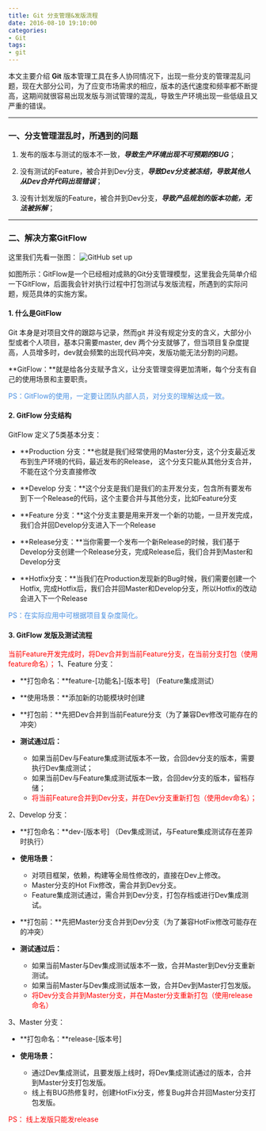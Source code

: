 ```yaml
---
title: Git 分支管理&发版流程
date: 2016-08-10 19:10:00
categories:
- Git
tags:
- git
---
```


本文主要介绍 **Git** 版本管理工具在多人协同情况下，出现一些分支的管理混乱问题，现在大部分公司，为了应变市场需求的相应，版本的迭代速度和频率都不断提高，这期间就很容易出现发版与测试管理的混乱，导致生产环境出现一些低级且又严重的错误。
    
-------

### 一、分支管理混乱时，所遇到的问题

1. 发布的版本与测试的版本不一致，***导致生产环境出现不可预期的BUG***；

2. 没有测试的Feature，被合并到Dev分支，***导致Dev分支被冻结，导致其他人从Dev合并代码出现错误***；

3. 没有计划发版的Feature，被合并到Dev分支，***导致产品规划的版本功能，无法被拆解***；


-------

###  二、解决方案GitFlow

这里我们先看一张图：
![GitHub set up](http://likai.me/uploads/git-flow.png)

如图所示：GitFlow是一个已经相对成熟的Git分支管理模型，这里我会先简单介绍一下GitFlow，后面我会针对执行过程中打包测试与发版流程，所遇到的实际问题，规范具体的实施方案。

#### 1. 什么是GitFlow
Git 本身是对项目文件的跟踪与记录，然而git 并没有规定分支的含义，大部分小型或者个人项目，基本只需要master, dev 两个分支就够了，但当项目复杂度提高，人员增多时，dev就会频繁的出现代码冲突，发版功能无法分割的问题。

**GitFlow：**就是给各分支赋予含义，让分支管理变得更加清晰，每个分支有自己的使用场景和主要职责。

<span style="color:#4A90E2">PS：GitFlow的使用，一定要让团队内部人员，对分支的理解达成一致。</span>
#### 2. GitFlow 分支结构
GitFlow 定义了5类基本分支：

* **Production 分支：**也就是我们经常使用的Master分支，这个分支最近发布到生产环境的代码，最近发布的Release， 这个分支只能从其他分支合并，不能在这个分支直接修改

* **Develop 分支：**这个分支是我们是我们的主开发分支，包含所有要发布到下一个Release的代码，这个主要合并与其他分支，比如Feature分支

* **Feature 分支：**这个分支主要是用来开发一个新的功能，一旦开发完成，我们合并回Develop分支进入下一个Release

* **Release分支：**当你需要一个发布一个新Release的时候，我们基于Develop分支创建一个Release分支，完成Release后，我们合并到Master和Develop分支

* **Hotfix分支：**当我们在Production发现新的Bug时候，我们需要创建一个Hotfix, 完成Hotfix后，我们合并回Master和Develop分支，所以Hotfix的改动会进入下一个Release

<span style="color:#4A90E2">PS：在实际应用中可根据项目复杂度简化。</span>

#### 3. GitFlow 发版及测试流程
<span style="color:red">当前Feature开发完成时，将Dev合并到当前Feature分支，在当前分支打包（使用feature命名）；</span>
1、Feature 分支： 

* **打包命名：**feature-[功能名]-[版本号]    （Feature集成测试）
* **使用场景：**添加新的功能模块时创建
* **打包前：**先把Dev合并到当前Feature分支（为了兼容Dev修改可能存在的冲突）
* **测试通过后：**

    * 如果当前Dev与Feature集成测试版本不一致，合回dev分支的版本，需要执行Dev集成测试；
    * 如果当前Dev与Feature集成测试版本一致，合回dev分支的版本，留档存储；
    * <span style="color:red">将当前Feature合并到Dev分支，并在Dev分支重新打包（使用dev命名）；</span>

2、Develop 分支：

* **打包命名：**dev-[版本号]      （Dev集成测试，与Feature集成测试存在差异时执行）
* **使用场景：**
    * 对项目框架，依赖，构建等全局性修改的，直接在Dev上修改。
    * Master分支的Hot Fix修改，需合并到Dev分支。
    * Feature集成测试通过，需合并到Dev分支，打包存档或进行Dev集成测试。
    
* **打包前：**先把Master分支合并到Dev分支（为了兼容HotFix修改可能存在的冲突）
* **测试通过后：**

    * 如果当前Master与Dev集成测试版本不一致，合并Master到Dev分支重新测试。
    * 如果当前Master与Dev集成测试版本一致，合并Dev到Master打包发版。
    * <span style="color:red">将Dev分支合并到Master分支，并在Master分支重新打包（使用release命名）</span>

3、Master 分支：

* **打包命名：**release-[版本号] 
* **使用场景：**

    * 通过Dev集成测试，且要发版上线时，将Dev集成测试通过的版本，合并到Master分支打包发版。
    * 线上有BUG热修复时，创建HotFix分支，修复Bug并合并回Master分支打包发版。

<span style="color:red">PS： 线上发版只能发release</span>